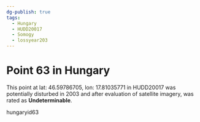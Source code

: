```yaml
---
dg-publish: true
tags:
  - Hungary
  - HUDD20017
  - Somogy
  - lossyear203
---
```


# Point 63 in Hungary

This point at lat: 46.59786705, lon: 17.81035771 in HUDD20017 was potentially disturbed in 2003 and after evaluation of satellite imagery, was rated as **Undeterminable**.



hungaryid63